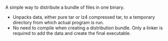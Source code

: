 A simple way to distribute a bundle of files in one binary.

* Unpacks data, either pure tar or lz4 compressed tar, to a temporary directory
  from which actual program is run.
* No need to compile when creating a distribution bundle. Only a linker is
  required to add the data and create the final executable.
